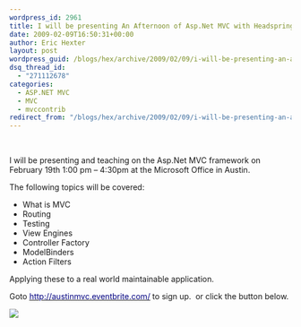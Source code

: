 ```yaml
---
wordpress_id: 2961
title: I will be presenting An Afternoon of Asp.Net MVC with Headspring Systems – February 19th in Austin
date: 2009-02-09T16:50:31+00:00
author: Eric Hexter
layout: post
wordpress_guid: /blogs/hex/archive/2009/02/09/i-will-be-presenting-an-afternoon-of-asp-net-mvc-with-headspring-systems-february-19th-in-austin.aspx
dsq_thread_id:
  - "271112678"
categories:
  - ASP.NET MVC
  - MVC
  - mvccontrib
redirect_from: "/blogs/hex/archive/2009/02/09/i-will-be-presenting-an-afternoon-of-asp-net-mvc-with-headspring-systems-february-19th-in-austin.aspx/"
---
```

&#160;

I will be presenting and teaching on the Asp.Net MVC framework on February 19th 1:00 pm – 4:30pm at the Microsoft Office in Austin.

The following topics will be covered:<span class="Apple-style-span"></span> 

  * What is MVC
  * Routing
  * Testing
  * View Engines
  * Controller Factory
  * ModelBinders
  * Action Filters

Applying these to a real world maintainable application.

Goto [<u><font color="#000080">http://austinmvc.eventbrite.com/</font></u>](http://austinmvc.eventbrite.com/) to sign up.&#160; or click the button below. 

<span class="Apple-style-span"></span>

<span class="Apple-style-span"><a href="http://austinmvc.eventbrite.com"><img src="http://www.eventbrite.com/static/images/button_ext/i_will_attend.gif" border="0" /></a>&#160;</span>